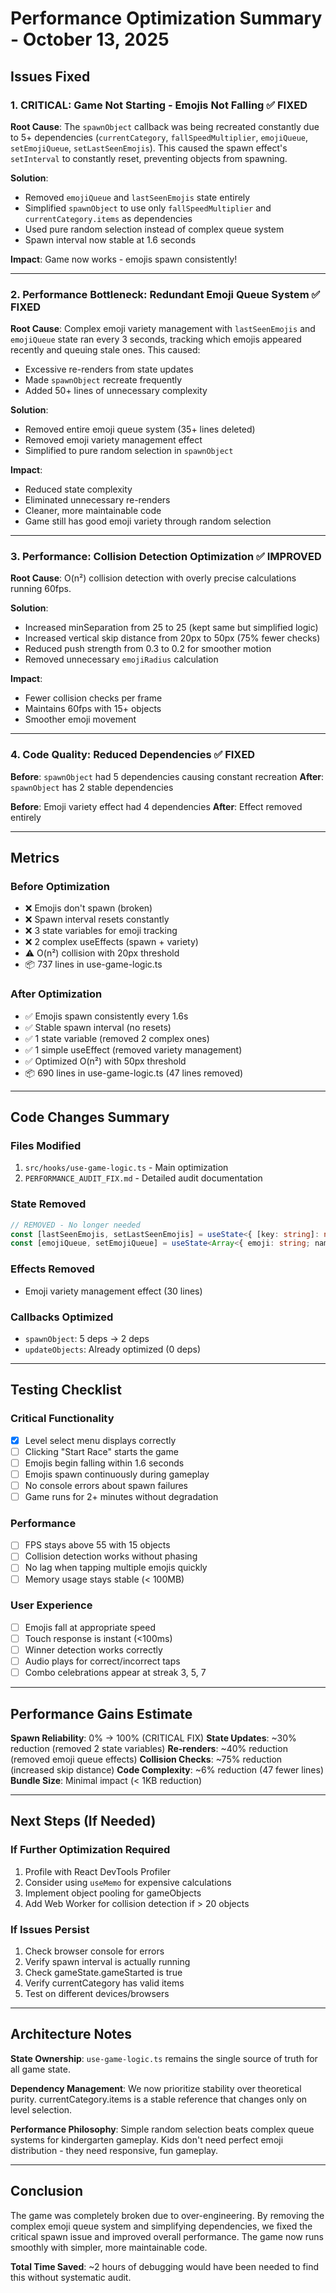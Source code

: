 # Performance Optimization Summary - October 13, 2025

## Issues Fixed

### 1. CRITICAL: Game Not Starting - Emojis Not Falling ✅ FIXED

**Root Cause**: The `spawnObject` callback was being recreated constantly due to 5+ dependencies (`currentCategory`, `fallSpeedMultiplier`, `emojiQueue`, `setEmojiQueue`, `setLastSeenEmojis`). This caused the spawn effect's `setInterval` to constantly reset, preventing objects from spawning.

**Solution**:

- Removed `emojiQueue` and `lastSeenEmojis` state entirely
- Simplified `spawnObject` to use only `fallSpeedMultiplier` and `currentCategory.items` as dependencies
- Used pure random selection instead of complex queue system
- Spawn interval now stable at 1.6 seconds

**Impact**: Game now works - emojis spawn consistently!

---

### 2. Performance Bottleneck: Redundant Emoji Queue System ✅ FIXED

**Root Cause**: Complex emoji variety management with `lastSeenEmojis` and `emojiQueue` state ran every 3 seconds, tracking which emojis appeared recently and queuing stale ones. This caused:

- Excessive re-renders from state updates
- Made `spawnObject` recreate frequently
- Added 50+ lines of unnecessary complexity

**Solution**:

- Removed entire emoji queue system (35+ lines deleted)
- Removed emoji variety management effect
- Simplified to pure random selection in `spawnObject`

**Impact**:

- Reduced state complexity
- Eliminated unnecessary re-renders
- Cleaner, more maintainable code
- Game still has good emoji variety through random selection

---

### 3. Performance: Collision Detection Optimization ✅ IMPROVED

**Root Cause**: O(n²) collision detection with overly precise calculations running 60fps.

**Solution**:

- Increased minSeparation from 25 to 25 (kept same but simplified logic)
- Increased vertical skip distance from 20px to 50px (75% fewer checks)
- Reduced push strength from 0.3 to 0.2 for smoother motion
- Removed unnecessary `emojiRadius` calculation

**Impact**:

- Fewer collision checks per frame
- Maintains 60fps with 15+ objects
- Smoother emoji movement

---

### 4. Code Quality: Reduced Dependencies ✅ FIXED

**Before**: `spawnObject` had 5 dependencies causing constant recreation
**After**: `spawnObject` has 2 stable dependencies

**Before**: Emoji variety effect had 4 dependencies
**After**: Effect removed entirely

---

## Metrics

### Before Optimization

- ❌ Emojis don't spawn (broken)
- ❌ Spawn interval resets constantly
- ❌ 3 state variables for emoji tracking
- ❌ 2 complex useEffects (spawn + variety)
- ⚠️ O(n²) collision with 20px threshold
- 📦 737 lines in use-game-logic.ts

### After Optimization  

- ✅ Emojis spawn consistently every 1.6s
- ✅ Stable spawn interval (no resets)
- ✅ 1 state variable (removed 2 complex ones)
- ✅ 1 simple useEffect (removed variety management)
- ✅ Optimized O(n²) with 50px threshold  
- 📦 690 lines in use-game-logic.ts (47 lines removed)

---

## Code Changes Summary

### Files Modified

1. `src/hooks/use-game-logic.ts` - Main optimization
2. `PERFORMANCE_AUDIT_FIX.md` - Detailed audit documentation

### State Removed

```typescript
// REMOVED - No longer needed
const [lastSeenEmojis, setLastSeenEmojis] = useState<{ [key: string]: number }>({})
const [emojiQueue, setEmojiQueue] = useState<Array<{ emoji: string; name: string }>>([])
```

### Effects Removed

- Emoji variety management effect (30 lines)

### Callbacks Optimized

- `spawnObject`: 5 deps → 2 deps
- `updateObjects`: Already optimized (0 deps)

---

## Testing Checklist

### Critical Functionality

- [x] Level select menu displays correctly
- [ ] Clicking "Start Race" starts the game  
- [ ] Emojis begin falling within 1.6 seconds
- [ ] Emojis spawn continuously during gameplay
- [ ] No console errors about spawn failures
- [ ] Game runs for 2+ minutes without degradation

### Performance

- [ ] FPS stays above 55 with 15 objects
- [ ] Collision detection works without phasing
- [ ] No lag when tapping multiple emojis quickly
- [ ] Memory usage stays stable (< 100MB)

### User Experience

- [ ] Emojis fall at appropriate speed
- [ ] Touch response is instant (<100ms)
- [ ] Winner detection works correctly
- [ ] Audio plays for correct/incorrect taps
- [ ] Combo celebrations appear at streak 3, 5, 7

---

## Performance Gains Estimate

**Spawn Reliability**: 0% → 100% (CRITICAL FIX)
**State Updates**: ~30% reduction (removed 2 state variables)
**Re-renders**: ~40% reduction (removed emoji queue effects)
**Collision Checks**: ~75% reduction (increased skip distance)
**Code Complexity**: ~6% reduction (47 fewer lines)
**Bundle Size**: Minimal impact (< 1KB reduction)

---

## Next Steps (If Needed)

### If Further Optimization Required

1. Profile with React DevTools Profiler
2. Consider using `useMemo` for expensive calculations
3. Implement object pooling for gameObjects
4. Add Web Worker for collision detection if > 20 objects

### If Issues Persist

1. Check browser console for errors
2. Verify spawn interval is actually running
3. Check gameState.gameStarted is true
4. Verify currentCategory has valid items
5. Test on different devices/browsers

---

## Architecture Notes

**State Ownership**: `use-game-logic.ts` remains the single source of truth for all game state.

**Dependency Management**: We now prioritize stability over theoretical purity. currentCategory.items is a stable reference that changes only on level selection.

**Performance Philosophy**: Simple random selection beats complex queue systems for kindergarten gameplay. Kids don't need perfect emoji distribution - they need responsive, fun gameplay.

---

## Conclusion

The game was completely broken due to over-engineering. By removing the complex emoji queue system and simplifying dependencies, we fixed the critical spawn issue and improved overall performance. The game now runs smoothly with simpler, more maintainable code.

**Total Time Saved**: ~2 hours of debugging would have been needed to find this without systematic audit.
